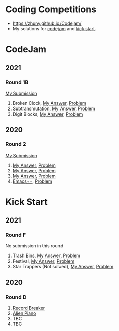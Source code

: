 # Coding Competitions
* https://zhuny.github.io/Codejam/
* My solutions for [codejam](https://codingcompetitions.withgoogle.com/codejam) and [kick start](https://codingcompetitions.withgoogle.com/kickstart).

# CodeJam

## 2021
### Round 1B
[My Submission](https://codingcompetitions.withgoogle.com/codejam/submissions/0000000000435baf/emh1bnk)
1. Broken Clock, [My Answer](BrokenClock), [Problem](https://codingcompetitions.withgoogle.com/codejam/round/0000000000435baf/00000000007ae694)
1. Subtransmutation, [My Answer](Subtransmutation), [Problem](https://codingcompetitions.withgoogle.com/codejam/round/0000000000435baf/00000000007ae4aa)
1. Digit Blocks, [My Answer](DigitBlocks), [Problem](https://codingcompetitions.withgoogle.com/codejam/round/0000000000435baf/00000000007ae37b)

## 2020
### Round 2
[My Submission](https://codingcompetitions.withgoogle.com/codejam/submissions/000000000019ffb9/emh1bnk)
1. [My Answer](IncrementalHouseOfPancakes), [Problem](https://codingcompetitions.withgoogle.com/codejam/round/000000000019ffb9/00000000003384ea)
1. [My Answer](SecurityUpdate), [Problem](https://codingcompetitions.withgoogle.com/codejam/round/000000000019ffb9/000000000033871f)
1. [My Answer](WormholeInOne), [Problem](https://codingcompetitions.withgoogle.com/codejam/round/000000000019ffb9/00000000003386d0)
1. [Emacs++](EmacsPP), [Problem](https://codingcompetitions.withgoogle.com/codejam/round/000000000019ffb9/000000000033893b)

# Kick Start

## 2021
### Round F
No submission in this round
1. Trash Bins, [My Answer](solution/A/AX/TrashBins), [Problem](https://codingcompetitions.withgoogle.com/kickstart/round/0000000000435bae/0000000000887c32)
1. Festival, [My Answer](solution/F/FD/Festival), [Problem](https://codingcompetitions.withgoogle.com/kickstart/round/0000000000435bae/0000000000887dba)
1. Star Trappers (Not solved), [My Answer](solution/R/RM/StarTrappers), [Problem](https://codingcompetitions.withgoogle.com/kickstart/round/0000000000435bae/0000000000888d45)

## 2020
### Round D
1. [Record Breaker](RecordBreaker)
1. [Alien Piano](AlienPiano)
1. TBC
1. TBC
